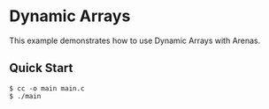 # Dynamic Arrays

This example demonstrates how to use Dynamic Arrays with Arenas.

## Quick Start

```console
$ cc -o main main.c
$ ./main
```
